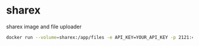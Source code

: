 # sharex
sharex image and file uploader

```sh
docker run --volume=sharex:/app/files -e API_KEY=YOUR_API_KEY -p 2121:4173 -d willuhmjs/sharex:latest
```